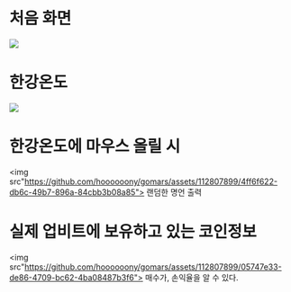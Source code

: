 # 처음 화면

<img src="https://github.com/hoooooony/gomars/assets/112807899/888a7b1e-5f4b-4dab-ba07-d2d8835d8549">

# 한강온도
<img src="https://github.com/hoooooony/gomars/assets/112807899/141edb73-c993-4128-aa08-8b6bc1ac89f0">

# 한강온도에 마우스 올릴 시
<img src"https://github.com/hoooooony/gomars/assets/112807899/4ff6f622-db6c-49b7-896a-84cbb3b08a85">
랜덤한 명언 출력

# 실제 업비트에 보유하고 있는 코인정보
<img src"https://github.com/hoooooony/gomars/assets/112807899/05747e33-de86-4709-bc62-4ba08487b3f6">
매수가, 손익율을 알 수 있다.

